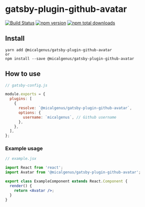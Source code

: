 # gatsby-plugin-github-avatar

[![Build Status](https://travis-ci.org/micalgenus/gatsby-plugin-github-avatar.svg?branch=master)](https://travis-ci.org/micalgenus/gatsby-plugin-github-avatar)
[![npm version](https://img.shields.io/npm/v/@micalgenus/gatsby-plugin-github-avatar.svg)](https://www.npmjs.com/package/@micalgenus/gatsby-plugin-github-avatar)
[![npm total downloads](https://img.shields.io/npm/dt/@micalgenus/gatsby-plugin-github-avatar.svg?style=flat)](https://www.npmjs.com/package/@micalgenus/gatsby-plugin-github-avatar)

## Install

```
yarn add @micalgenus/gatsby-plugin-github-avatar
or
npm install --save @micalgenus/gatsby-plugin-github-avatar
```

## How to use

```js
// gatsby-config.js

module.exports = {
  plugins: [
    {
      resolve: `@micalgenus/gatsby-plugin-github-avatar`,
      options: {
        username: `micalgenus`, // Github username
      },
    },
  ],
};
```

### Example usage

```jsx
// example.jsx

import React from 'react';
import Avatar from '@micalgenus/gatsby-plugin-github-avatar';

export class ExampleComponent extends React.Component {
  render() {
    return <Avatar />;
  }
}
```
